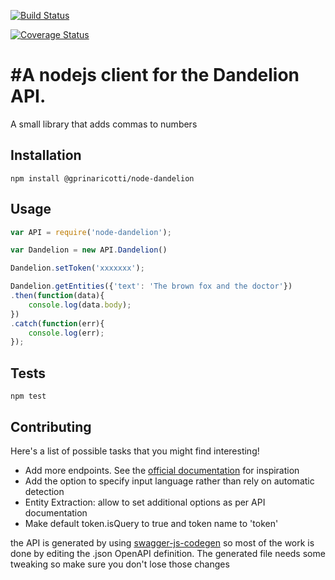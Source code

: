[![Build Status](https://travis-ci.org/giulioprinaricotti/node-dandelion.svg?branch=master)](https://travis-ci.org/giulioprinaricotti/node-dandelion)

[![Coverage Status](https://coveralls.io/repos/github/giulioprinaricotti/node-dandelion/badge.svg?branch=master)](https://coveralls.io/github/giulioprinaricotti/node-dandelion?branch=master)

#A nodejs client for the Dandelion API.
=========

A small library that adds commas to numbers

## Installation

  `npm install @gprinaricotti/node-dandelion`

## Usage

```javascript
var API = require('node-dandelion');

var Dandelion = new API.Dandelion()

Dandelion.setToken('xxxxxxx');

Dandelion.getEntities({'text': 'The brown fox and the doctor'})
.then(function(data){
	console.log(data.body);
})
.catch(function(err){
	console.log(err);
});
```

## Tests

  `npm test`

## Contributing

Here's a list of possible tasks that you might find interesting!

 - Add more endpoints. See the [official documentation](https://dandelion.eu/docs/api) for inspiration
 - Add the option to specify input language rather than rely on automatic detection
 - Entity Extraction: allow to set additional options as per API documentation
 - Make default token.isQuery to true and token name to 'token'
 
 the API is generated by using [swagger-js-codegen](https://github.com/wcandillon/swagger-js-codegen) so most of the work is done by editing the .json OpenAPI definition. The generated file needs some tweaking so make sure you don't lose those changes 
